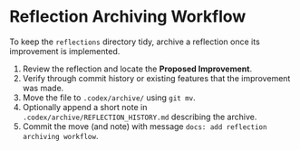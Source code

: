 # Reflection Archiving Workflow

To keep the `reflections` directory tidy, archive a reflection once its improvement is implemented.

1. Review the reflection and locate the **Proposed Improvement**.
2. Verify through commit history or existing features that the improvement was made.
3. Move the file to `.codex/archive/` using `git mv`.
4. Optionally append a short note in `.codex/archive/REFLECTION_HISTORY.md` describing the archive.
5. Commit the move (and note) with message `docs: add reflection archiving workflow`.
